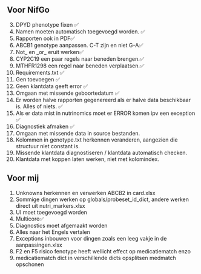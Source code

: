 ## Voor NifGo
3. DPYD phenotype fixen ✅
4. Namen moeten automatisch toegevoegd worden. ✅ 
5. Rapporten ook in PDF✅
6. ABCB1 genotype aanpassen. C-T zijn en niet G-A✅
7. Not_ en \_or_ eruit werken✅
8. CYP2C19 een paar regels naar beneden brengen.✅
9. MTHFR1298 een regel naar beneden verplaatsen.✅
10. Requirements.txt ✅
11. Gen toevoegen ✅
12. Geen klantdata geeft error ✅
13. Omgaan met missende geboortedatum ✅
14. Er worden halve rapporten gegenereerd als er halve data beschikbaar is. Alles of niets. ✅
15. Als er data mist in nutrinomics moet er ERROR komen ipv een exception ✅
16. Diagnostiek afmaken ✅
17. Omgaan met missende data in source bestanden.
18. Kolommen in genotype.txt herkennen veranderen, aangezien die structuur niet constant is.
19. Missende klantdata diagnostiseren / klantdata automatisch checken.
20. Klantdata met koppen laten werken, niet met kolomindex.
## Voor mij
1. Unknowns herkennen en verwerken ABCB2 in card.xlsx
2. Sommige dingen werken op globals/probeset_id_dict, andere werken direct uit nutri_markers.xlsx
3. UI moet toegevoegd worden
4. Multicore✅
5. Diagnostics moet afgemaakt worden
6. Alles naar het Engels vertalen
7. Exceptions inbouwen voor dingen zoals een leeg vakje in de aanpassingen.xlsx
8. F2 en F5 risico fenotype heeft wellicht effect op medicatiematch enzo
9. medicatiematch dict in verschillende dicts opsplitsen medmatch opschonen